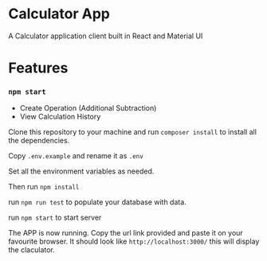 # Calculator App

A Calculator application client built in React and Material UI

# Features

### `npm start`
 - Create Operation (Additional Subtraction)
 - View Calculation History


Clone this repository to your machine and run `composer install` to install all the dependencies.

Copy `.env.example` and rename it as `.env`

Set all the environment variables as needed.

Then run `npm install`

run `npm run test` to populate your database with data.

run `npm start` to start server

The APP is now running. Copy the url link provided and paste it on your favourite
browser. It should look like `http://localhost:3000/` this will display the claculator.

